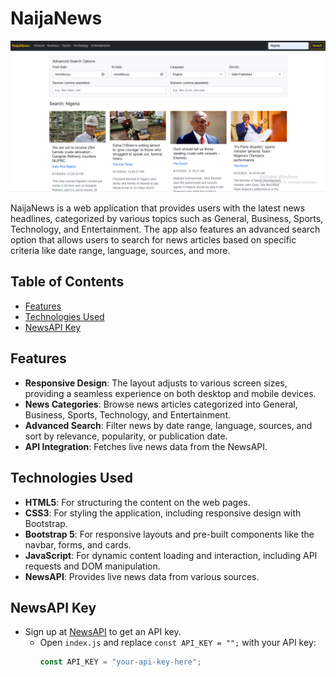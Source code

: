 # NaijaNews

![NaijaNews Preview](./preview.png)

NaijaNews is a web application that provides users with the latest news headlines, categorized by various topics such as General, Business, Sports, Technology, and Entertainment. The app also features an advanced search option that allows users to search for news articles based on specific criteria like date range, language, sources, and more.

## Table of Contents

- [Features](#features)
- [Technologies Used](#technologies-used)
- [NewsAPI Key](#newsapi-key)

## Features

- **Responsive Design**: The layout adjusts to various screen sizes, providing a seamless experience on both desktop and mobile devices.
- **News Categories**: Browse news articles categorized into General, Business, Sports, Technology, and Entertainment.
- **Advanced Search**: Filter news by date range, language, sources, and sort by relevance, popularity, or publication date.
- **API Integration**: Fetches live news data from the NewsAPI.

## Technologies Used

- **HTML5**: For structuring the content on the web pages.
- **CSS3**: For styling the application, including responsive design with Bootstrap.
- **Bootstrap 5**: For responsive layouts and pre-built components like the navbar, forms, and cards.
- **JavaScript**: For dynamic content loading and interaction, including API requests and DOM manipulation.
- **NewsAPI**: Provides live news data from various sources.

## NewsAPI Key

- Sign up at [NewsAPI](https://newsapi.org/) to get an API key.
   - Open `index.js` and replace `const API_KEY = "";` with your API key:
     ```javascript
     const API_KEY = "your-api-key-here";
     ```

